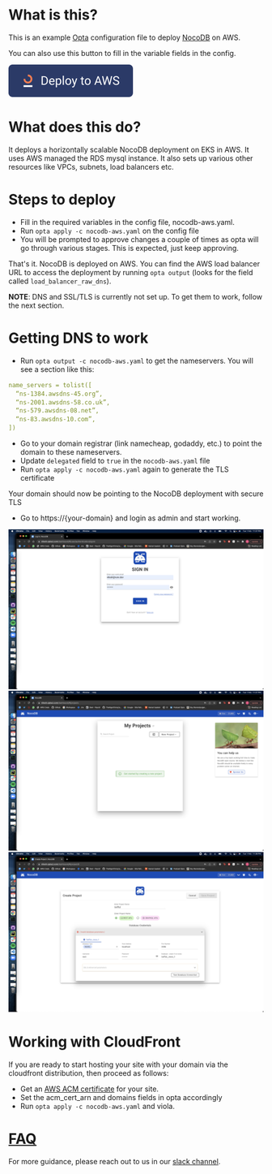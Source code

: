 # What is this?

This is an example [Opta](https://github.com/run-x/opta) configuration file to deploy [NocoDB](https://github.com/nocodb/nocodb) on AWS.

You can also use this button to fill in the variable fields in the config.

[![Deploy](https://raw.githubusercontent.com/run-x/opta/main/assets/deploy-to-aws-button.svg)](https://app.runx.dev/deploy-with-aws?url=https%3A%2F%2Fgithub.com%2Frun-x%2Fopta%2Fblob%2Fmain%2Fexamples%2Fnocodb%2Fnocodb-aws.yaml&name=NocoDB)

# What does this do?
It deploys a horizontally scalable NocoDB deployment on EKS in AWS. It uses AWS managed the RDS mysql instance. It also sets up various other resources like VPCs, subnets, load balancers etc.

# Steps to deploy
* Fill in the required variables in the config file, nocodb-aws.yaml.
* Run `opta apply -c nocodb-aws.yaml` on the config file
* You will be prompted to approve changes a couple of times as opta will go through various stages. This is expected, just keep approving.

That's it. NocoDB is deployed on AWS. You can find the AWS load balancer URL to access the deployment by running `opta output` (looks for the field called `load_balancer_raw_dns`).

**NOTE**: DNS and SSL/TLS is currently not set up. To get them to work, follow the next section.

# Getting DNS to work
* Run `opta output -c nocodb-aws.yaml` to get the nameservers. You will see a section like this:
```yaml
name_servers = tolist([
  “ns-1384.awsdns-45.org”,
  “ns-2001.awsdns-58.co.uk”,
  “ns-579.awsdns-08.net”,
  “ns-83.awsdns-10.com”,
])
```
* Go to your domain registrar (link namecheap, godaddy, etc.) to point the domain to these nameservers.
* Update `delegated` field to `true` in the `nocodb-aws.yaml` file
* Run `opta apply -c nocodb-aws.yaml` again to generate the TLS certificate

Your domain should now be pointing to the NocoDB deployment with secure TLS

* Go to https://{your-domain} and login as admin and start working.


![Alt text](nocodb-login.png?raw=true "Login Page")
![Alt text](add-projects.png?raw=true "Add Projects/External DBs")
![Alt text](external-db.png?raw=true "External DB addition and test")

# Working with CloudFront
If you are ready to start hosting your site with your domain via the cloudfront distribution, then proceed as follows:
* Get an [AWS ACM certificate](https://docs.aws.amazon.com/acm/latest/userguide/gs-acm-request-public.html) for your site.
* Set the acm_cert_arn and domains fields in opta accordingly
* Run `opta apply -c nocodb-aws.yaml` and viola.

# [FAQ](../FAQ.md)

For more guidance, please reach out to us in our [slack channel](https://slack.opta.dev).